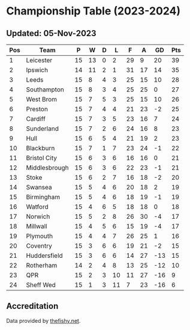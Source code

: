 # Championship Table (2023-2024)
## Updated: 05-Nov-2023

| Pos | Team | P | W | D | L | F | A | GD | Pts |
| --- | --- | --- | --- | --- | --- | --- | --- | --- | --- |
| 1 | Leicester | 15 | 13 | 0 | 2 | 29 | 9 | 20 | 39 |
| 2 | Ipswich | 14 | 11 | 2 | 1 | 31 | 17 | 14 | 35 |
| 3 | Leeds | 15 | 8 | 4 | 3 | 25 | 15 | 10 | 28 |
| 4 | Southampton | 15 | 8 | 3 | 4 | 25 | 25 | 0 | 27 |
| 5 | West Brom | 15 | 7 | 5 | 3 | 25 | 15 | 10 | 26 |
| 6 | Preston | 15 | 7 | 4 | 4 | 21 | 23 | -2 | 25 |
| 7 | Cardiff | 15 | 7 | 3 | 5 | 23 | 16 | 7 | 24 |
| 8 | Sunderland | 15 | 7 | 2 | 6 | 24 | 16 | 8 | 23 |
| 9 | Hull | 15 | 6 | 5 | 4 | 21 | 19 | 2 | 23 |
| 10 | Blackburn | 15 | 7 | 1 | 7 | 23 | 24 | -1 | 22 |
| 11 | Bristol City | 15 | 6 | 3 | 6 | 16 | 16 | 0 | 21 |
| 12 | Middlesbrough | 15 | 6 | 3 | 6 | 22 | 23 | -1 | 21 |
| 13 | Stoke | 15 | 6 | 2 | 7 | 16 | 18 | -2 | 20 |
| 14 | Swansea | 15 | 5 | 4 | 6 | 20 | 18 | 2 | 19 |
| 15 | Birmingham | 15 | 5 | 4 | 6 | 18 | 19 | -1 | 19 |
| 16 | Watford | 15 | 4 | 6 | 5 | 18 | 18 | 0 | 18 |
| 17 | Norwich | 15 | 5 | 2 | 8 | 26 | 30 | -4 | 17 |
| 18 | Millwall | 15 | 4 | 5 | 6 | 15 | 19 | -4 | 17 |
| 19 | Plymouth | 15 | 4 | 4 | 7 | 26 | 25 | 1 | 16 |
| 20 | Coventry | 15 | 3 | 6 | 6 | 19 | 21 | -2 | 15 |
| 21 | Huddersfield | 15 | 3 | 6 | 6 | 14 | 27 | -13 | 15 |
| 22 | Rotherham | 14 | 2 | 4 | 8 | 13 | 25 | -12 | 10 |
| 23 | QPR | 15 | 2 | 3 | 10 | 11 | 27 | -16 | 9 |
| 24 | Sheff Wed | 15 | 1 | 3 | 11 | 7 | 23 | -16 | 6 |

## Accreditation 

Data provided by [thefishy.net](https://www.thefishy.net/).
